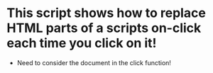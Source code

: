 # This script shows how to replace HTML parts of a scripts on-click each time you click on it!
- Need to consider the document in the click function!
